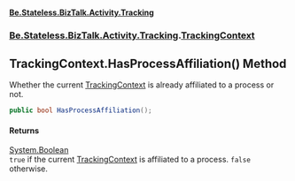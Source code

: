 #### [Be.Stateless.BizTalk.Activity.Tracking](README.md 'README')
### [Be.Stateless.BizTalk.Activity.Tracking](Be.Stateless.BizTalk.Activity.Tracking.md 'Be.Stateless.BizTalk.Activity.Tracking').[TrackingContext](TrackingContext.md 'Be.Stateless.BizTalk.Activity.Tracking.TrackingContext')

## TrackingContext.HasProcessAffiliation() Method

Whether the current [TrackingContext](TrackingContext.md 'Be.Stateless.BizTalk.Activity.Tracking.TrackingContext') is already affiliated to a process or not.

```csharp
public bool HasProcessAffiliation();
```

#### Returns
[System.Boolean](https://docs.microsoft.com/en-us/dotnet/api/System.Boolean 'System.Boolean')  
`true` if the current [TrackingContext](TrackingContext.md 'Be.Stateless.BizTalk.Activity.Tracking.TrackingContext') is affiliated to a process. `false` otherwise.